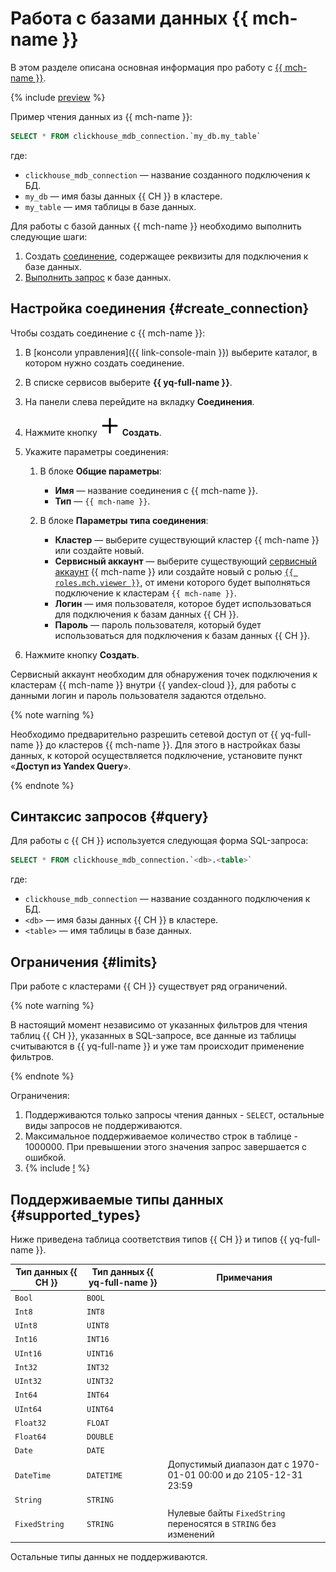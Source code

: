 # Работа с базами данных {{ mch-name }}

В этом разделе описана основная информация про работу с [{{ mch-name }}](https://cloud.yandex.ru/services/managed-clickhouse).

{% include [preview](../_includes/preview.md) %}

Пример чтения данных из {{ mch-name }}:

```sql
SELECT * FROM clickhouse_mdb_connection.`my_db.my_table`
```

где:
* `clickhouse_mdb_connection` — название созданного подключения к БД.
* `my_db` — имя базы данных {{ CH }} в кластере.
* `my_table` — имя таблицы в базе данных.


Для работы с базой данных {{ mch-name }} необходимо выполнить следующие шаги:
1. Создать [соединение](../concepts/glossary.md#connection), содержащее реквизиты для подключения к базе данных.
1. [Выполнить запрос](#query) к базе данных.

## Настройка соединения {#create_connection}

Чтобы создать соединение с {{ mch-name }}:

1. В [консоли управления]({{ link-console-main }}) выберите каталог, в котором нужно создать соединение.
1. В списке сервисов выберите **{{ yq-full-name }}**.
1. На панели слева перейдите на вкладку **Соединения**.
1. Нажмите кнопку ![info](../../_assets/console-icons/plus.svg) **Создать**.
1. Укажите параметры соединения:

   1. В блоке **Общие параметры**:

      * **Имя** — название соединения с {{ mch-name }}.
      * **Тип** — `{{ mch-name }}`.
   1. В блоке **Параметры типа соединения**:
      * **Кластер** — выберите существующий кластер {{ mch-name }} или создайте новый.
      * **Сервисный аккаунт** — выберите существующий [сервисный аккаунт](../../iam/concepts/users/service-accounts.md) {{ mch-name }} или создайте новый с ролью [`{{ roles.mch.viewer }}`](../../managed-clickhouse/security/index.md#mch-viewer), от имени которого будет выполняться подключение к кластерам `{{ mch-name }}`.
      * **Логин**  — имя пользователя, которое будет использоваться для подключения к базам данных {{ CH }}.
      * **Пароль**  — пароль пользователя, который будет использоваться для подключения к базам данных {{ CH }}.


1. Нажмите кнопку **Создать**.

Сервисный аккаунт необходим для обнаружения точек подключения к кластерам {{ mch-name }} внутри {{ yandex-cloud }}, для работы с данными логин и пароль пользователя задаются отдельно.

{% note warning %}

Необходимо предварительно разрешить сетевой доступ от {{ yq-full-name }} до кластеров {{ mch-name }}. Для этого в настройках базы данных, к которой осуществляется подключение, установите пункт «**Доступ из Yandex Query**».

{% endnote %}


## Синтаксис запросов {#query}
Для работы с {{ CH }} используется следующая форма SQL-запроса:

```sql
SELECT * FROM clickhouse_mdb_connection.`<db>.<table>`
```

где:
* `clickhouse_mdb_connection` — название созданного подключения к БД.
* `<db>` — имя базы данных {{ CH }} в кластере.
* `<table>` — имя таблицы в базе данных.

## Ограничения {#limits}

При работе с кластерами {{ CH }} существует ряд ограничений.

{% note warning %}

В настоящий момент независимо от указанных фильтров для чтения таблиц {{ CH }}, указанных в SQL-запросе, все данные из таблицы считываются в {{ yq-full-name }} и уже там происходит применение фильтров.

{% endnote %}

Ограничения:
1. Поддерживаются только запросы чтения данных - `SELECT`, остальные виды запросов не поддерживаются.
1. Максимальное поддерживаемое количество строк в таблице - 1000000. При превышении этого значения запрос завершается с ошибкой.
1. {% include [!](_includes/datetime_limits.md) %}


## Поддерживаемые типы данных {#supported_types}

Ниже приведена таблица соответствия типов {{ CH }} и типов {{ yq-full-name }}.

|Тип данных {{ CH }}|Тип данных {{ yq-full-name }}|Примечания|
|---|----|------|
|`Bool`|`BOOL`||
|`Int8`|`INT8`||
|`UInt8`|`UINT8`||
|`Int16`|`INT16`||
|`UInt16`|`UINT16`||
|`Int32`|`INT32`||
|`UInt32`|`UINT32`||
|`Int64`|`INT64`||
|`UInt64`|`UINT64`||
|`Float32`|`FLOAT`||
|`Float64`|`DOUBLE`||
|`Date`|`DATE`||
|`DateTime`|`DATETIME`|Допустимый диапазон дат с 1970-01-01 00:00 и до 2105-12-31 23:59|
|`String`|`STRING`||
|`FixedString`|`STRING`|Нулевые байты `FixedString` переносятся в `STRING` без изменений|

Остальные типы данных не поддерживаются.
